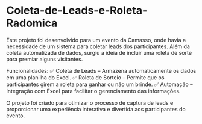 # Coleta-de-Leads-e-Roleta-Radomica
Este projeto foi desenvolvido para um evento da Camasso, onde havia a necessidade de um sistema para coletar leads dos participantes. Além da coleta automatizada de dados, surgiu a ideia de incluir uma roleta de sorte para premiar alguns visitantes.

Funcionalidades:
✅ Coleta de Leads – Armazena automaticamente os dados em uma planilha do Excel.
✅ Roleta de Sorteio – Permite que os participantes girem a roleta para ganhar ou não um brinde.
✅ Automação – Integração com Excel para facilitar o gerenciamento das informações.

O projeto foi criado para otimizar o processo de captura de leads e proporcionar uma experiência interativa e divertida aos participantes do evento.
